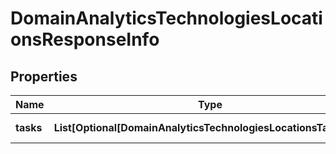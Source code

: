 # DomainAnalyticsTechnologiesLocationsResponseInfo


## Properties

| Name | Type | Description | Notes |
|------------ | ------------- | ------------- | -------------|
**tasks** | **List[Optional[DomainAnalyticsTechnologiesLocationsTaskInfo]]** | array of tasks |[optional]|